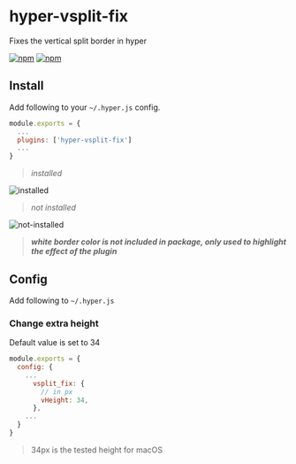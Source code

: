 # hyper-vsplit-fix
Fixes the vertical split border in hyper

[![npm](https://img.shields.io/npm/v/hyper-vsplit-fix.svg?maxAge=86400?style=flat-square)](https://www.npmjs.com/package/hyper-vsplit-fix) [![npm](https://img.shields.io/npm/dt/hyper-vsplit-fix.svg?maxAge=86400?style=flat-square)](https://www.npmjs.com/package/hyper-vsplit-fix)

## Install

Add following to your `~/.hyper.js` config.

```javascript
module.exports = {
  ...
  plugins: ['hyper-vsplit-fix']
  ...
}
```

> *installed*

![installed](https://raw.githubusercontent.com/harryparkdotio/hyper-vsplit-fix/master/installed.png)



> *not installed*

![not-installed](https://raw.githubusercontent.com/harryparkdotio/hyper-vsplit-fix/master/not-installed.png)

> ***white border color is not included in package, only used to highlight the effect of the plugin***

## Config

Add following to `~/.hyper.js`

### Change extra height
Default value is set to 34

```javascript
module.exports = {
  config: {
    ...
      vsplit_fix: {
      	// in px
        vHeight: 34,
      },
    ...
  }
}
```

> 34px is the tested height for macOS